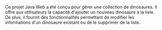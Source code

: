 Ce projet Java Web a été conçu pour gérer une collection de dinosaures. 
Il offre aux utilisateurs la capacité d'ajouter un nouveau dinosaure à la liste.
De plus, il fournit des fonctionnalités permettant de modifier les informations d'un dinosaure existant ou de le supprimer de la liste.
